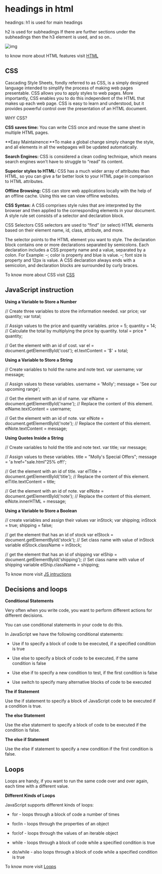 
 # headings in html

headings:
h1 is used for main headings

h2 is used for subheadings
If there are further sections
under the subheadings then the
h3 element is used, and so
on..

![img](https://www.schudio.com/wp-content/uploads/2016/10/html-headings.png?x43850)

to know more about HTML features visit [HTML](https://www.w3schools.com/html/html_elements.asp)

## CSS 

Cascading Style Sheets, fondly referred to as CSS, is a simply designed language intended to simplify the process of making web pages presentable. CSS allows you to apply styles to web pages. More importantly, CSS enables you to do this independent of the HTML that makes up each web page.
CSS is easy to learn and understood, but it provides powerful control over the presentation of an HTML document.

WHY CSS? 

**CSS saves time:** You can write CSS once and reuse the same sheet in multiple HTML pages.


**Easy Maintainence:**To make a global change simply change the style, and all elements in all the webpages will be updated automatically.


**Search Engines:** CSS is considered a clean coding technique, which means search engines won’t have to struggle to “read” its content.


**Superior styles to HTML:** CSS has a much wider array of attributes than HTML, so you can give a far better look to your HTML page in comparison to HTML attributes.


**Offline Browsing:** CSS can store web applications locally with the help of an offline cache. Using this we can view offline websites.


**CSS Syntax:**
A CSS comprises style rules that are interpreted by the browser and then applied to the corresponding elements in your document.
A style rule set consists of a selector and declaration block.

CSS Selectors
CSS selectors are used to “find” (or select) HTML elements based on their element name, id, class, attribute, and more. 


The selector points to the HTML element you want to style.
The declaration block contains one or more declarations separated by semicolons.
Each declaration includes a CSS property name and a value, separated by a colon.
For Example:
–; color is property and blue is value.
–; font size is property and 12px is value.
A CSS declaration always ends with a semicolon, and declaration blocks are surrounded by curly braces.

To know more about CSS visit [CSS](https://www.geeksforgeeks.org/css-introduction/)
 
 ## JavaScript instruction 

 **Using a Variable to Store a Number**

 // Create three variables to store the information needed.
var price;
var quantity;
var total;

// Assign values to the price and quantity variables.
price = 5;
quantity = 14;
// Calculate the total by multiplying the price by quantity.
total = price * quantity;

// Get the element with an id of cost.
var el = document.getElementById('cost');
el.textContent = '$' + total;

 **Using a Variable to Store a String**

 // Create variables to hold the name and note text.
var username;
var message;

// Assign values to these variables.
username = 'Molly';
message = 'See our upcoming range';

// Get the element with an id of name.
var elName = document.getElementById('name');
// Replace the content of this element.
elName.textContent = username;

// Get the element with an id of note.
var elNote = document.getElementById('note');
// Replace the content of this element.
elNote.textContent = message;

**Using Quotes Inside a String**

// Create variables to hold the title and note text.
var title; 
var message;

// Assign values to these variables.
title = "Molly's Special Offers";
message = 'a href=\"sale.html\"25% off!</a>';

// Get the element with an id of title.
var elTitle = document.getElementById('title');
// Replace the content of this element.
elTitle.textContent = title;

// Get the element with an id of note.
var elNote = document.getElementById('note');
// Replace the content of this element.
elNote.innerHTML = message;

**Using a Variable to Store a Boolean**

// create variables and assign their values
var inStock;
var shipping;
inStock = true;
shipping = false;

// get the element that has an id of stock
var elStock = document.getElementById('stock');
// Set class name with value of inStock variable
elStock.className = inStock;

// get the element that has an id of shipping
var elShip = document.getElementById('shipping');
// Set class name with value of shipping variable
elShip.className = shipping;

To know more visit [JS intructions](http://javascriptbook.com/code/c02/)

## Decisions and loops 

**Conditional Statements**

Very often when you write code, you want to perform different actions for different decisions.

You can use conditional statements in your code to do this.

In JavaScript we have the following conditional statements:

- Use if to specify a block of code to be executed, if a specified condition is true

- Use else to specify a block of code to be executed, if the same condition is false

 
- Use else if to specify a new condition to test, if the first condition is false

- Use switch to specify many alternative blocks of code to be executed

**The if Statement**

Use the if statement to specify a block of JavaScript code to be executed if a condition is true.

**The else Statement**

Use the else statement to specify a block of code to be executed if the condition is false.

**The else if Statement**

Use the else if statement to specify a new condition if the first condition is false.

## Loops

Loops are handy, if you want to run the same code over and over again, each time with a different value.

**Different Kinds of Loops**

JavaScript supports different kinds of loops:

- for - loops through a block of code a number of times

- for/in - loops through the properties of an object

- for/of - loops through the values of an iterable object

- while - loops through a block of code while a specified condition is true

- do/while - also loops through a block of code while a specified condition is true

To know more visit [Loops](https://www.w3schools.com/js/js_loop_for.asp)
